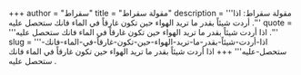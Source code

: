 +++
author = "سقراط"
title = "مقولة سقراط"
description = '''مقولة سقراط: اذا أردت شيئاً بقدر ما تريد الهواء حين تكون غارقاً في الماء فانك ستحصل عليه .'''
quote = '''اذا أردت شيئاً بقدر ما تريد الهواء حين تكون غارقاً في الماء فانك ستحصل عليه .'''
slug = '''اذا-أردت-شيئاً-بقدر-ما-تريد-الهواء-حين-تكون-غارقاً-في-الماء-فانك-ستحصل-عليه'''
+++
اذا أردت شيئاً بقدر ما تريد الهواء حين تكون غارقاً في الماء فانك ستحصل عليه .

